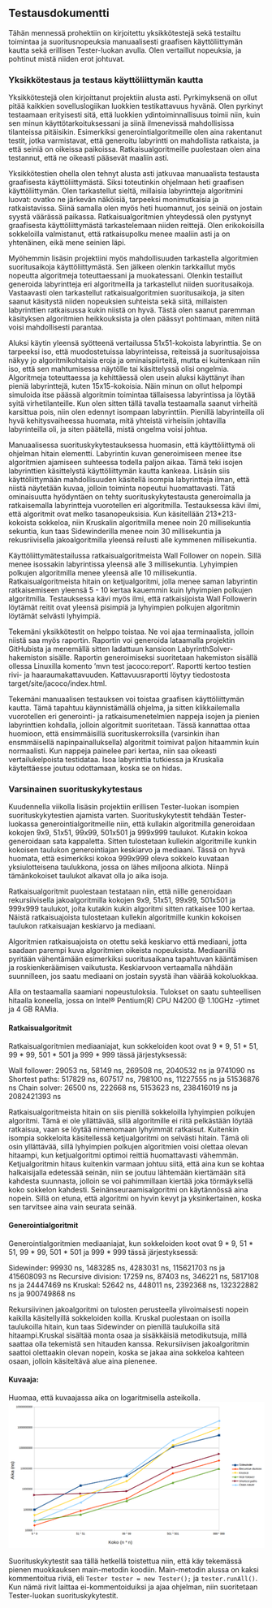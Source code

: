 ## Testausdokumentti

Tähän mennessä prohektiin on kirjoitettu yksikkötestejä sekä testailtu toimintaa ja suoritusnopeuksia manuaalisesti graafisen käyttöliittymän kautta sekä erillisen Tester-luokan avulla. Olen vertaillut nopeuksia, ja pohtinut mistä niiden erot johtuvat.

### Yksikkötestaus ja testaus käyttöliittymän kautta

Yksikkötestejä olen kirjoittanut projektiin alusta asti. Pyrkimyksenä on ollut pitää kaikkien sovelluslogiikan luokkien testikattavuus hyvänä. Olen pyrkinyt testaamaan erityisesti sitä, että luokkien ydintoiminnallisuus toimii niin, kuin sen minun käyttötarkoituksessani ja siinä ilmenevissä mahdollisissa tilanteissa pitäisikin. Esimerkiksi generointialgoritmeille olen aina rakentanut testit, jotka varmistavat, että generoitu labyrintti on mahdollista ratkaista, ja että seiniä on oikeissa paikoissa. Ratkaisualgoritmeille puolestaan olen aina testannut, että ne oikeasti pääsevät maaliin asti.

Yksikkötestien ohella olen tehnyt alusta asti jatkuvaa manuaalista testausta graafisesta käyttöliittymästä. Siksi toteutinkin ohjelmaan heti graafisen käyttöliittymän. Olen tarkastellut sieltä, millaisia labyrintteja algoritmini luovat: ovatko ne järkevän näköisiä, tarpeeksi monimutkaisia ja ratkaistavissa. Siinä samalla olen myös heti huomannut, jos seiniä on jostain syystä väärässä paikassa. Ratkaisualgoritmien yhteydessä olen pystynyt graafisesta käyttöliittymästä tarkastelemaan niiden reittejä. Olen erikokoisilla sokkeloilla valmistanut, että ratkaisupolku menee maaliin asti ja on yhtenäinen, eikä mene seinien läpi.

Myöhemmin lisäsin projektiini myös mahdollisuuden tarkastella algoritmien suoritusaikoja käyttöliittymästä. Sen jälkeen olenkin tarkkaillut myös nopeutta algoritmeja toteuttaessani ja muokatessani. Olenkin testaillut generoida labyrintteja eri algoritmeilla ja tarkastellut niiden suoritusaikoja. Vastaavasti olen tarkastellut ratkaisualgoritmien suoritusaikoja, ja siten saanut käsitystä niiden nopeuksien suhteista sekä siitä, millaisten labyrinttien ratkaisussa kukin niistä on hyvä. Tästä olen saanut paremman käsityksen algoritmien heikkouksista ja olen päässyt pohtimaan, miten niitä voisi mahdollisesti parantaa.

Aluksi käytin yleensä syötteenä vertailussa 51x51-kokoista labyrinttia. Se on tarpeeksi iso, että muodostetuissa labyrinteissa, reiteissä ja suoritusajoissa näkyy jo algoritmikohtaisia eroja ja ominaispiirteitä, mutta ei kuitenkaan niin iso, että sen mahtumisessa näytölle tai käsittelyssä olisi ongelmia. Algoritmeja toteuttaessa ja kehittäessä olen usein aluksi käyttänyt ihan pieniä labyrinttejä, kuten 15x15-kokoisia. Näin minun on ollut helpompi simuloida itse päässä algoritmin toimintaa tällaisessa labyrintissa ja löytää syitä virhetilanteille. Kun olen sitten tällä tavalla testaamalla saanut virheitä karsittua pois, niin olen edennyt isompaan labyrinttiin. Pienillä labyrinteilla oli hyvä kehitysvaiheessa huomata, mitä yhteistä virheisiin johtavilla labyrinteilla oli, ja siten päätellä, mistä ongelma voisi johtua.

Manuaalisessa suorituskykytestauksessa huomasin, että käyttöliittymä oli ohjelman hitain elementti. Labyrintin kuvan generoimiseen menee itse algoritmien ajamiseen suhteessa todella paljon aikaa. Tämä teki isojen labyrinttien käsittelystä käyttöliittymän kautta kankeaa. Lisäsin siis käyttöliittymään mahdollisuuden käsitellä isompia labyrintteja ilman, että niistä näytetään kuvaa, jolloin toiminta nopeutui huomattavasti. Tätä ominaisuutta hyödyntäen on tehty suorituskykytestausta generoimalla ja ratkaisemalla labyrintteja vuorotellen eri algoritmilla. Testauksessa kävi ilmi, että algoritmit ovat melko tasanopeuksisia. Kun käsitellään 213*213-kokoista sokkeloa, niin Kruskalin algoritmilla menee noin 20 millisekuntia sekuntia, kun taas Sidewinderilla menee noin 30 millisekuntia ja rekusriivisella jakoalgoritmilla yleensä reilusti alle kymmenen millisekuntia.

Käyttöliittymätestailussa ratkaisualgoritmeista Wall Follower on nopein. Sillä menee isossakin labyrintissa yleensä alle 3 millisekuntia. Lyhyimpien polkujen algoritmilla menee yleensä alle 10 millisekuntia. Ratkaisualgoritmeista hitain on ketjualgoritmi, jolla menee saman labyrintin ratkaisemiseen yleensä 5 - 10 kertaa kauemmin kuin lyhyimpien polkujen algoritmilla. Testauksessa kävi myös ilmi, että ratkaisijoista Wall Followerin löytämät reitit ovat yleensä pisimpiä ja lyhyimpien polkujen algoritmin löytämät selvästi lyhyimpiä.

Tekemäni yksikkötestit on helppo toistaa. Ne voi ajaa terminaalista, jolloin niistä saa myös raportin. Raportin voi generoida lataamalla projektin GitHubista ja menemällä sitten ladattuun kansioon LabyrinthSolver-hakemiston sisälle. Raportin generoimiseksi suoritetaan hakemiston sisällä ollessa Linuxilla komento ’mvn test jacoco:report’. Raportti kertoo testien rivi- ja haaraumakattavuuden. Kattavuusraportti löytyy tiedostosta target/site/jacoco/index.html.

Tekemäni manuaalisen testauksen voi toistaa graafisen käyttöliittymän kautta. Tämä tapahtuu käynnistämällä ohjelma, ja sitten klikkailemalla vuorotellen eri generointi- ja ratkaisumenetelmien nappeja isojen ja pienien labyrinttien kohdalla, jolloin algoritmit suoritetaan. Tässä kannattaa ottaa huomioon, että ensimmäisillä suorituskerroksilla (varsinkin ihan ensmmäisellä napinpainalluksella) algoritmit toimivat paljon hitaammin kuin normaalisti. Kun nappeja painelee pari kertaa, niin saa oikeasti vertailukelpoista testidataa. Isoa labyrinttia tutkiessa ja Kruskalia käytettäesse joutuu odottamaan, koska se on hidas.

### Varsinainen suorituskykytestaus

Kuudennella viikolla lisäsin projektiin erillisen Tester-luokan isompien suorituskykytestien ajamista varten. Suorituskykytestit tehdään Tester-luokassa generointialgoritmeille niin, että kullakin algoritmilla generoidaan kokojen 9x9, 51x51, 99x99, 501x501 ja 999x999 taulukot. Kutakin kokoa generoidaan sata kappaletta. Sitten tulostetaan kullekin algoritmille kunkin kokoisen taulukon generointiajan keskiarvo ja mediaani. Tässä on hyvä huomata, että esimerkiksi kokoa 999x999 oleva sokkelo kuvataan yksiulotteisena taulukkona, jossa on lähes miljoona alkiota. Niinpä tämänkokoiset taulukot alkavat olla jo aika isoja.

Ratkaisualgoritmit puolestaan testataan niin, että niille generoidaan rekursiivisella jakoalgoritmilla kokojen 9x9, 51x51, 99x99, 501x501 ja 999x999 taulukot, joita kutakin kukin algoritmi sitten ratkaisee 100 kertaa. Näistä ratkaisuajoista tulostetaan kullekin algoritmille kunkin kokoisen taulukon ratkaisuajan keskiarvo ja mediaani.

Algoritmien ratkaisuajoista on otettu sekä keskiarvo että mediaani, jotta saadaan parempi kuva algoritmien oikeista nopeuksista. Mediaanillä pyritään vähentämään esimerkiksi suoritusaikana tapahtuvan kääntämisen ja roskienkeräämisen vaikutusta. Keskiarvoon vertaamalla nähdään suunnilleen, jos saatu mediaani on jostain syystä ihan väärää kokoluokkaa.

Alla on testaamalla saamiani nopeustuloksia. Tulokset on saatu suhteellisen hitaalla koneella, jossa on Intel® Pentium(R) CPU N4200 @ 1.10GHz -ytimet ja 4 GB RAMia.

#### Ratkaisualgoritmit

Ratkaisualgoritmien mediaaniajat, kun sokkeloiden koot ovat 9 * 9,	51 * 51,	99 * 99,	501 * 501 ja	999 * 999 tässä järjestyksessä:

Wall follower:	29053 ns,	58149 ns,	269508 ns,	2040532 ns ja	9741090 ns
Shortest paths:	517829 ns,	607517 ns,	798100 ns,	11227555 ns ja	51536876 ns
Chain solver:	26500 ns,	222668 ns, 5153623 ns,	238416019 ns ja	2082421393 ns


Ratkaisualgoritmeista hitain on siis pienillä sokkeloilla lyhyimpien polkujen algoritmi. Tämä ei ole yllättävää, sillä algoritmille ei riitä pelkästään löytää ratkaisua, vaan se löytää nimenomaan lyhyimmät ratkaisut. Kuitenkin isompia sokkeloita käsitellessä ketjualgoritmi on selvästi hitain. Tämä oli osin yllättävää, sillä lyhyimpien polkujen algoritmien voisi olettaa olevan hitaampi, kun ketjualgoritmi optimoi reittiä huomattavasti vähemmän. Ketjualgoritmin hitaus kuitenkin varmaan johtuu siitä, että aina kun se kohtaa halkaisijalla edetessää seinän, niin se joutuu lähtemään kiertämään sitä kahdesta suunnasta, jolloin se voi pahimmillaan kiertää joka törmäyksellä koko sokkelon kahdesti. Seinänseuraamisalgoritmi on käytännössä aina nopein. Sillä on etuna, että algoritmi on hyvin kevyt ja yksinkertainen, koska sen tarvitsee aina vain seurata seinää.

#### Generointialgoritmit

Generointialgoritmien mediaaniajat, kun sokkeloiden koot ovat 9 * 9,	51 * 51,	99 * 99,	501 * 501 ja	999 * 999 tässä järjestyksessä:

Sidewinder:	99930 ns,	1483285 ns,	4283031 ns,	115621703 ns ja	415608093 ns
Recursive division:	17259 ns,	87403 ns,	346221 ns,	5817108 ns ja	24447469 ns
Kruskal:	52642 ns,	448011 ns,	2392368 ns,	132322882 ns ja	900749868 ns


Rekursiivinen jakoalgoritmi on tulosten perusteella ylivoimaisesti nopein kaikilla käsitellyillä sokkeloiden koilla. Kruskal puolestaan on isoilla taulukoilla hitain, kun taas Sidewinder on pienillä taulukoilla sitä hitaampi.Kruskal sisältää monta osaa ja sisäkkäisiä metodikutsuja, millä saattaa olla tekemistä sen hitauden kanssa. Rekursiivisen jakoalgoritmin saattoi olettaakin olevan nopein, koska se jakaa aina sokkeloa kahteen osaan, jolloin käsiteltävä alue aina pienenee.


#### Kuvaaja:
Huomaa, että kuvaajassa aika on logaritmisella asteikolla.
![Nopeuskuvaaja](https://github.com/fannif/labyrinttiratkoja/blob/master/dokumentaatio/algoritmiNopeusKuvaaja.png "Nopeuskuvaaja")

Suorituskykytestit saa tällä hetkellä toistettua niin, että käy tekemässä pienen muokkauksen main-metodin koodiin. Main-metodin alussa on kaksi kommentoitua riviä, eli `Tester tester = new Tester();` ja `tester.runAll()`. Kun nämä rivit laittaa ei-kommentoiduiksi ja ajaa ohjelman, niin suoritetaan Tester-luokan suorituskykytestit.
